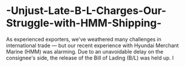 # -Unjust-Late-B-L-Charges-Our-Struggle-with-HMM-Shipping-
 As experienced exporters, we've weathered many challenges in international trade — but our recent experience with Hyundai Merchant Marine (HMM) was alarming. Due to an unavoidable delay on the consignee's side, the release of the Bill of Lading (B/L) was held up. I 
